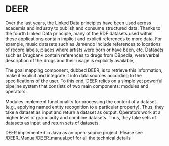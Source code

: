 DEER
=======

Over the last years, the Linked Data principles have been used across academia and industry to publish and consume structured data. Thanks to the fourth Linked Data principle, many of the RDF datasets used within these applications contain implicit and explicit references to more data. For example, music datasets such as Jamendo include references to locations of record labels, places where artists were born or have been, etc. Datasets such as Drugbank contain references to drugs from DBpedia, were verbal description of the drugs and their usage is explicitly available,

The goal mapping component, dubbed DEER, is to retrieve this information, make it explicit and
integrate it into data sources according to the specifications of the user. To this end, DEER relies on a simple yet powerful pipeline system that consists of two main components: modules and operators.

Modules implement functionality for processing the content of a dataset (e.g., applying named entity recognition to a
particular property). Thus, they take a dataset as input and return a dataset as output.
Operators work at a higher level of granularity and combine datasets. Thus, they take sets of datasets as input and return sets of datasets.

DEER implemented in Java as an open-source project. Please see /DEER_Manual/DEER_manual.pdf for all the technical details
